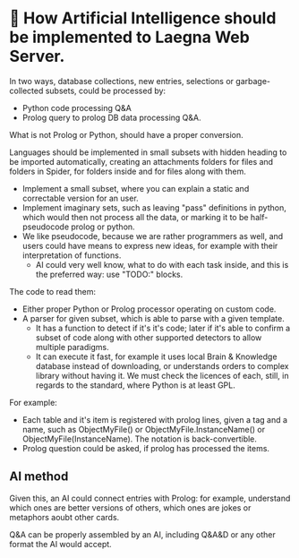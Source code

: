 # 🤖 How Artificial Intelligence should be implemented to Laegna Web Server.

In two ways, database collections, new entries, selections or garbage-collected subsets, could be processed by:
- Python code processing Q&A
- Prolog query to prolog DB data processing Q&A.

What is not Prolog or Python, should have a proper conversion.

Languages should be implemented in small subsets with hidden heading to be imported automatically, creating an attachments folders for files and folders in Spider, for folders inside and for files along with them.
- Implement a small subset, where you can explain a static and correctable version for an user.
- Implement imaginary sets, such as leaving "pass" definitions in python, which would then not process all the data, or marking it to be half-pseudocode prolog or python.
- We like pseudocode, because we are rather programmers as well, and users could have means to express new ideas, for example with their interpretation of functions.
  - AI could very well know, what to do with each task inside, and this is the preferred way: use "TODO:" blocks.

The code to read them:
- Either proper Python or Prolog processor operating on custom code.
- A parser for given subset, which is able to parse with a given template.
  - It has a function to detect if it's it's code; later if it's able to confirm a subset of code along with other supported detectors to allow multiple paradigms.
  - It can execute it fast, for example it uses local Brain & Knowledge database instead of downloading, or understands orders to complex library without having it. We must check the licences of each, still, in regards to the standard, where Python is at least GPL.

For example:
- Each table and it's item is registered with prolog lines, given a tag and a name, such as ObjectMyFile() or ObjectMyFile.InstanceName() or ObjectMyFile(InstanceName). The notation is back-convertible.
- Prolog question could be asked, if prolog has processed the items.

## AI method

Given this, an AI could connect entries with Prolog: for example, understand which ones are better versions of others, which ones are jokes or metaphors aoubt other cards.

Q&A can be properly assembled by an AI, including Q&A&D or any other format the AI would accept.

